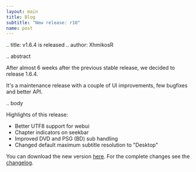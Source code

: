 ```yaml
---
layout: main
title: Blog
subtitle: "New release: r10"
name: post
---
```


.. title: v1.6.4 is released
.. author: XhmikosR

.. abstract

After almost 6 weeks after the previous stable release, we decided to release 1.6.4.

It's a maintenance release with a couple of UI improvements, few bugfixes and better API.

.. body

Highlights of this release:

* Better UTF8 support for webui
* Chapter indicators on seekbar
* Improved DVD and PSG (BD) sub handling
* Changed default maximum subtitle resolution to "Desktop"

You can download the new version [here](/downloads). For the complete changes see the [changelog](/changelog).
